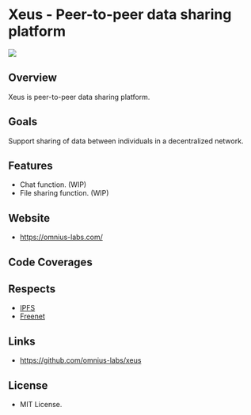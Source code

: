 # Xeus - Peer-to-peer data sharing platform

![](https://github.com/omnius-labs/xeus/workflows/Builds/badge.svg)

## Overview

Xeus is peer-to-peer data sharing platform.

## Goals

Support sharing of data between individuals in a decentralized network.

## Features

+ Chat function. (WIP)
+ File sharing function. (WIP)

## Website

+ <https://omnius-labs.com/>

## Code Coverages

## Respects

+ [IPFS](https://github.com/ipfs)
+ [Freenet](https://github.com/Freenet)

## Links

+ <https://github.com/omnius-labs/xeus>

## License

+ MIT License.
